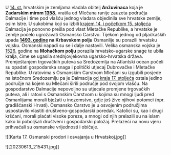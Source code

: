 U <u>14. st.</u> hrvatskim je zemljama vladala obitelj **Anžuvinaca** koja je **Zadarskim mirom <u>1358.</u>** vratila od Mlečana ranije zauzeta područja Dalmacije i time pod vlašću jednog vladara objedinila sve hrvatske zemlje, osim Istre. U sukobima koji su izbili <u>krajem 14. i početkom 15. stoljeća</u> Dalmacija je ponovno prešla pod vlast Mletačke Republike, a hrvatske je zemlje počelo ugrožavati Osmansko Carstvo. Tijekom jednog od pljačkaških upada **<u>1493. godine</u> na Krbavskom polju** Osmanlije su porazili hrvatsku vojsku. Osmanski napadi su se i dalje nastavili. Velika osmanska vojska je <u>1526.</u> godine na **Mohačkom polju** porazila hrvatsko-ugarske snage te ubila kralja, čime se ugasila srednjovjekovna ugarsko-hrvatska država.
Premještanjem trgovačkih puteva sa Sredozemlja na Atlantski ocean počeli su opadati gospodarska snaga i politički utjecaj Dubrovačke i Mletačke Republike. U ratovima s Osmanskim Carstvom Mlečani su izgubili posjede na istočnom Sredozemlju pa je Dalmacija <u>od kraja 17. stoljeća</u> ostala jedino područje na kojem su Mlečani širili područje pod svojom vlašću. Na gospodarstvo Dalmacije nepovoljno su utjecale promjene trgovačkih puteva, ali i ratovi s Osmanskim Carstvom u kojima su mnogi ljudi pred Osmanlijama morali bježati u inozemstvo, gdje još žive njihovi potomci (npr. gradišćanski Hrvati).
Osmansko Carstvo je u osvojenim područjima uspostavilo vlastiti društveno-gospodarski poredak. Katolici su, kao i drugi kršćani, morali plaćati visoke poreze, a mnogi od njih prelazili su na islam kako bi poboljšali društveni i gospodarski položaj. Prelazeći na novu vjeru prihvaćali su osmanske vrijednosti i običaje.

![[Karta 17. Osmanski prodori i osvajanja u Hrvatskoj.jpg]]

![[20230613_215431.jpg]]
